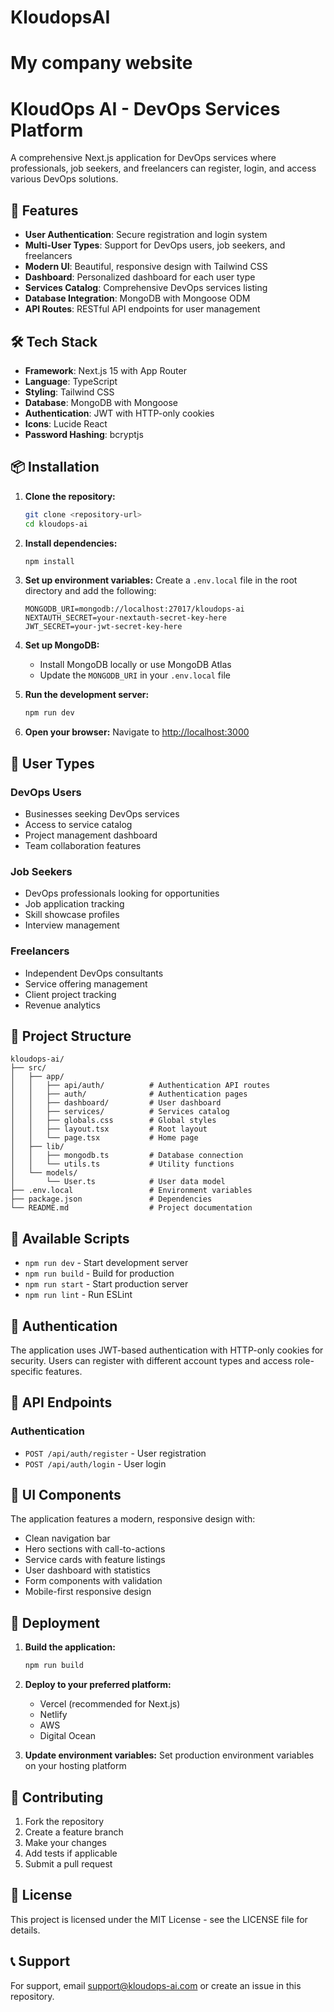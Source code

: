 # KloudopsAI
My company website
=======
# KloudOps AI - DevOps Services Platform

A comprehensive Next.js application for DevOps services where professionals, job seekers, and freelancers can register, login, and access various DevOps solutions.

## 🚀 Features

- **User Authentication**: Secure registration and login system
- **Multi-User Types**: Support for DevOps users, job seekers, and freelancers
- **Modern UI**: Beautiful, responsive design with Tailwind CSS
- **Dashboard**: Personalized dashboard for each user type
- **Services Catalog**: Comprehensive DevOps services listing
- **Database Integration**: MongoDB with Mongoose ODM
- **API Routes**: RESTful API endpoints for user management

## 🛠️ Tech Stack

- **Framework**: Next.js 15 with App Router
- **Language**: TypeScript
- **Styling**: Tailwind CSS
- **Database**: MongoDB with Mongoose
- **Authentication**: JWT with HTTP-only cookies
- **Icons**: Lucide React
- **Password Hashing**: bcryptjs

## 📦 Installation

1. **Clone the repository:**
   ```bash
   git clone <repository-url>
   cd kloudops-ai
   ```

2. **Install dependencies:**
   ```bash
   npm install
   ```

3. **Set up environment variables:**
   Create a `.env.local` file in the root directory and add the following:
   ```env
   MONGODB_URI=mongodb://localhost:27017/kloudops-ai
   NEXTAUTH_SECRET=your-nextauth-secret-key-here
   JWT_SECRET=your-jwt-secret-key-here
   ```

4. **Set up MongoDB:**
   - Install MongoDB locally or use MongoDB Atlas
   - Update the `MONGODB_URI` in your `.env.local` file

5. **Run the development server:**
   ```bash
   npm run dev
   ```

6. **Open your browser:**
   Navigate to [http://localhost:3000](http://localhost:3000)

## 🎯 User Types

### DevOps Users
- Businesses seeking DevOps services
- Access to service catalog
- Project management dashboard
- Team collaboration features

### Job Seekers
- DevOps professionals looking for opportunities
- Job application tracking
- Skill showcase profiles
- Interview management

### Freelancers
- Independent DevOps consultants
- Service offering management
- Client project tracking
- Revenue analytics

## 📁 Project Structure

```
kloudops-ai/
├── src/
│   ├── app/
│   │   ├── api/auth/          # Authentication API routes
│   │   ├── auth/              # Authentication pages
│   │   ├── dashboard/         # User dashboard
│   │   ├── services/          # Services catalog
│   │   ├── globals.css        # Global styles
│   │   ├── layout.tsx         # Root layout
│   │   └── page.tsx           # Home page
│   ├── lib/
│   │   ├── mongodb.ts         # Database connection
│   │   └── utils.ts           # Utility functions
│   └── models/
│       └── User.ts            # User data model
├── .env.local                 # Environment variables
├── package.json               # Dependencies
└── README.md                  # Project documentation
```

## 🔧 Available Scripts

- `npm run dev` - Start development server
- `npm run build` - Build for production
- `npm run start` - Start production server
- `npm run lint` - Run ESLint

## 🔐 Authentication

The application uses JWT-based authentication with HTTP-only cookies for security. Users can register with different account types and access role-specific features.

## 📝 API Endpoints

### Authentication
- `POST /api/auth/register` - User registration
- `POST /api/auth/login` - User login

## 🎨 UI Components

The application features a modern, responsive design with:
- Clean navigation bar
- Hero sections with call-to-actions
- Service cards with feature listings
- User dashboard with statistics
- Form components with validation
- Mobile-first responsive design

## 🚀 Deployment

1. **Build the application:**
   ```bash
   npm run build
   ```

2. **Deploy to your preferred platform:**
   - Vercel (recommended for Next.js)
   - Netlify
   - AWS
   - Digital Ocean

3. **Update environment variables:**
   Set production environment variables on your hosting platform

## 🤝 Contributing

1. Fork the repository
2. Create a feature branch
3. Make your changes
4. Add tests if applicable
5. Submit a pull request

## 📄 License

This project is licensed under the MIT License - see the LICENSE file for details.

## 📞 Support

For support, email support@kloudops-ai.com or create an issue in this repository.

